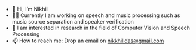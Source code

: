 - 👋 Hi, I’m Nikhil
- 👨‍💻 Currently I am working on speech and music processing such as music source separation and speaker verification
- 🍿 I am interested in research in the field of Computer Vision and Speech Processing
- 📫 How to reach me:  Drop an email on nikkhilldas@gmail.com
</br>
<!---
ND15/ND15 is a ✨ special ✨ repository because its `README.md` (this file) appears on your GitHub profile.
You can click the Preview link to take a look at your changes.
--->
